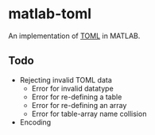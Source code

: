 # matlab-toml
An implementation of [TOML](https://github.com/toml-lang/toml) in MATLAB.

## Todo
* Rejecting invalid TOML data
  * Error for invalid datatype
  * Error for re-defining a table
  * Error for re-defining an array
  * Error for table-array name collision
* Encoding

